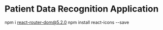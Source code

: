 # Patient Data Recognition Application

npm i react-router-dom@5.2.0
npm install react-icons --save
